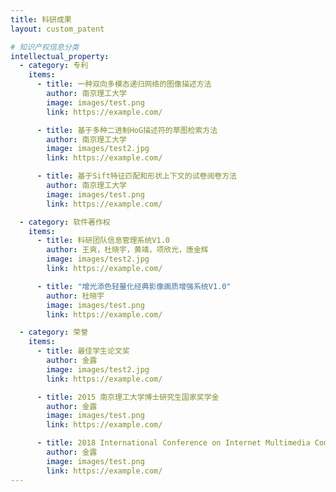 ```yaml
---
title: 科研成果
layout: custom_patent

# 知识产权信息分类
intellectual_property:
  - category: 专利
    items:
      - title: 一种双向多模态递归网络的图像描述方法
        author: 南京理工大学
        image: images/test.png
        link: https://example.com/

      - title: 基于多种二进制HoG描述符的草图检索方法
        author: 南京理工大学
        image: images/test2.jpg
        link: https://example.com/

      - title: 基于Sift特征匹配和形状上下文的试卷阅卷方法
        author: 南京理工大学
        image: images/test.png
        link: https://example.com/

  - category: 软件著作权
    items:
      - title: 科研团队信息管理系统V1.0
        author: 王爽，杜晓宇，黄靖，项欣光，唐金辉
        image: images/test2.jpg
        link: https://example.com/

      - title: "增光添色轻量化经典影像画质增强系统V1.0"
        author: 杜晓宇
        image: images/test.png
        link: https://example.com/

  - category: 荣誉
    items:
      - title: 最佳学生论文奖
        author: 金露
        image: images/test2.jpg
        link: https://example.com/

      - title: 2015 南京理工大学博士研究生国家奖学金
        author: 金露
        image: images/test.png
        link: https://example.com/

      - title: 2018 International Conference on Internet Multimedia Computing and Service, 最佳学生论文奖
        author: 金露
        image: images/test.png
        link: https://example.com/
---
```

